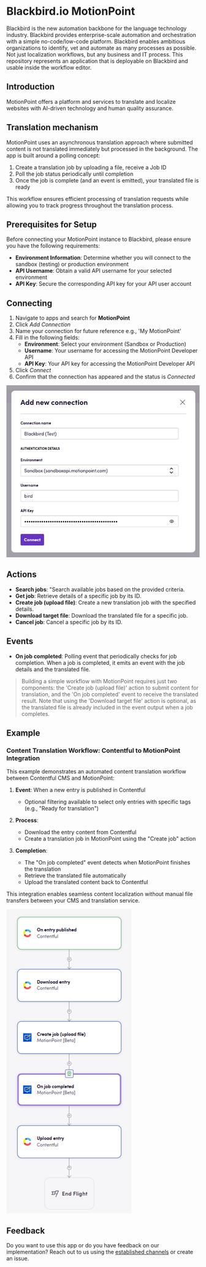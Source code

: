 # Blackbird.io MotionPoint

Blackbird is the new automation backbone for the language technology industry. Blackbird provides enterprise-scale automation and orchestration with a simple no-code/low-code platform. Blackbird enables ambitious organizations to identify, vet and automate as many processes as possible. Not just localization workflows, but any business and IT process. This repository represents an application that is deployable on Blackbird and usable inside the workflow editor.

## Introduction

<!-- begin docs -->

MotionPoint offers a platform and services to translate and localize websites with AI-driven technology and human quality assurance.

## Translation mechanism

MotionPoint uses an asynchronous translation approach where submitted content is not translated immediately but processed in the background. The app is built around a polling concept:

1. Create a translation job by uploading a file, receive a Job ID
2. Poll the job status periodically until completion
3. Once the job is complete (and an event is emitted), your translated file is ready

This workflow ensures efficient processing of translation requests while allowing you to track progress throughout the translation process.

## Prerequisites for Setup

Before connecting your MotionPoint instance to Blackbird, please ensure you have the following requirements:

- **Environment Information**: Determine whether you will connect to the sandbox (testing) or production environment
- **API Username**: Obtain a valid API username for your selected environment
- **API Key**: Secure the corresponding API key for your API user account

## Connecting

1. Navigate to apps and search for **MotionPoint**
2. Click _Add Connection_
3. Name your connection for future reference e.g., 'My MotionPoint'
4. Fill in the following fields:
   - **Environment**: Select your environment (Sandbox or Production)
   - **Username**: Your username for accessing the MotionPoint Developer API
   - **API Key**: Your API key for accessing the MotionPoint Developer API
5. Click _Connect_
6. Confirm that the connection has appeared and the status is _Connected_

![connection](docs/images/connection.png)

## Actions

- **Search jobs**: "Search available jobs based on the provided criteria.
- **Get job**: Retrieve details of a specific job by its ID.
- **Create job (upload file)**: Create a new translation job with the specified details.
- **Download target file**: Download the translated file for a specific job.
- **Cancel job**: Cancel a specific job by its ID.

## Events

- **On job completed**: Polling event that periodically checks for job completion. When a job is completed, it emits an event with the job details and the translated file.

> Building a simple workflow with MotionPoint requires just two components: the 'Create job (upload file)' action to submit content for translation, and the 'On job completed' event to receive the translated result. Note that using the 'Download target file' action is optional, as the translated file is already included in the event output when a job completes.

## Example

### Content Translation Workflow: Contentful to MotionPoint Integration

This example demonstrates an automated content translation workflow between Contentful CMS and MotionPoint:

1. **Event**: When a new entry is published in Contentful
    - Optional filtering available to select only entries with specific tags (e.g., "Ready for translation")

2. **Process**: 
    - Download the entry content from Contentful
    - Create a translation job in MotionPoint using the "Create job" action
    
3. **Completion**:
    - The "On job completed" event detects when MotionPoint finishes the translation
    - Retrieve the translated file automatically
    - Upload the translated content back to Contentful

This integration enables seamless content localization without manual file transfers between your CMS and translation service.

![example](docs/images/example.png)

## Feedback

Do you want to use this app or do you have feedback on our implementation? Reach out to us using the [established channels](https://www.blackbird.io/) or create an issue.

<!-- end docs -->
